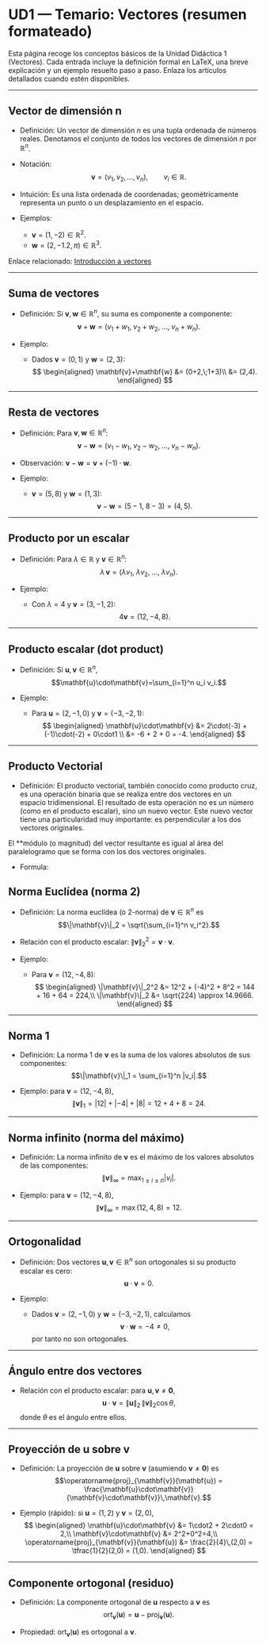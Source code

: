 # UD1 — Temario: Vectores (resumen formateado)

Esta página recoge los conceptos básicos de la Unidad Didáctica 1 (Vectores). Cada entrada incluye la definición formal en LaTeX, una breve explicación y un ejemplo resuelto paso a paso. Enlaza los artículos detallados cuando estén disponibles.

---

## Vector de dimensión n

- Definición: Un vector de dimensión $n$ es una tupla ordenada de números reales. Denotamos el conjunto de todos los vectores de dimensión $n$ por $\mathbb{R}^n$.

- Notación:
  $$
  \mathbf{v}=(v_1, v_2,\dots, v_n),\qquad v_i\in\mathbb{R}.
  $$

- Intuición: Es una lista ordenada de coordenadas; geométricamente representa un punto o un desplazamiento en el espacio.

- Ejemplos:
  - $\mathbf{v}=(1,-2)\in\mathbb{R}^2$.
  - $\mathbf{w}=(2,-1.2,\pi)\in\mathbb{R}^3$.

Enlace relacionado: [Introducción a vectores](introduccion-a-vectores.md)

---

## Suma de vectores

- Definición: Si $\mathbf{v},\mathbf{w}\in\mathbb{R}^n$, su suma es componente a componente:
  $$
  \mathbf{v}+\mathbf{w}=(v_1+w_1,\;v_2+w_2,\;\dots,\;v_n+w_n).
  $$

- Ejemplo:
  - Dados $\mathbf{v}=(0,1)$ y $\mathbf{w}=(2,3)$:
    $$
    \begin{aligned}
    \mathbf{v}+\mathbf{w} &= (0+2,\;1+3)\\
    &= (2,4).
    \end{aligned}
    $$

---

## Resta de vectores

- Definición: Para $\mathbf{v},\mathbf{w}\in\mathbb{R}^n$:
  $$\mathbf{v}-\mathbf{w}=(v_1-w_1,\;v_2-w_2,\;\dots,\;v_n-w_n).$$

- Observación: $\mathbf{v}-\mathbf{w}=\mathbf{v}+(-1)\cdot\mathbf{w}$.

- Ejemplo:
  - $\mathbf{v}=(5,8)$ y $\mathbf{w}=(1,3)$:
    $$\mathbf{v}-\mathbf{w}=(5-1,\;8-3)=(4,5).$$

---

## Producto por un escalar

- Definición: Para $\lambda\in\mathbb{R}$ y $\mathbf{v}\in\mathbb{R}^n$:
  $$\lambda\,\mathbf{v}=(\lambda v_1,\;\lambda v_2,\;\dots,\;\lambda v_n).$$

- Ejemplo:
  - Con $\lambda=4$ y $\mathbf{v}=(3,-1,2)$:
    $$4\mathbf{v}=(12,-4,8).$$

---

## Producto escalar (dot product)

- Definición: Si $\mathbf{u},\mathbf{v}\in\mathbb{R}^n$,
  $$\mathbf{u}\cdot\mathbf{v}=\sum_{i=1}^n u_i v_i.$$

- Ejemplo:
  - Para $\mathbf{u}=(2,-1,0)$ y $\mathbf{v}=(-3,-2,1)$:
    $$
    \begin{aligned}
    \mathbf{u}\cdot\mathbf{v} &= 2\cdot(-3) + (-1)\cdot(-2) + 0\cdot1 \\
    &= -6 + 2 + 0 = -4.
    \end{aligned}
    $$

---

## Producto Vectorial

- Definición: El producto vectorial, también conocido como producto cruz, es una operación binaria que se realiza entre dos vectores en un espacio tridimensional. El resultado de esta operación no es un número (como en el producto escalar), sino un nuevo vector. Este nuevo vector tiene una particularidad muy importante: es perpendicular a los dos vectores originales.

El **módulo (o magnitud) del vector resultante es igual al área del paralelogramo que se forma con los dos vectores originales.

- Formula: 

## Norma Euclídea (norma 2)

- Definición: La norma euclídea (o 2-norma) de $\mathbf{v}\in\mathbb{R}^n$ es
  $$\|\mathbf{v}\|_2 = \sqrt{\sum_{i=1}^n v_i^2}.$$

- Relación con el producto escalar: $\|\mathbf{v}\|_2^2 = \mathbf{v}\cdot\mathbf{v}$.

- Ejemplo:
  - Para $\mathbf{v}=(12,-4,8)$:
    $$
    \begin{aligned}
    \|\mathbf{v}\|_2^2 &= 12^2 + (-4)^2 + 8^2 = 144 + 16 + 64 = 224,\\
    \|\mathbf{v}\|_2 &= \sqrt{224} \approx 14.9666.
    \end{aligned}
    $$

---

## Norma 1

- Definición: La norma 1 de $\mathbf{v}$ es la suma de los valores absolutos de sus componentes:
  $$\|\mathbf{v}\|_1 = \sum_{i=1}^n |v_i|.$$

- Ejemplo: para $\mathbf{v}=(12,-4,8)$,
  $$\|\mathbf{v}\|_1 = |12|+|-4|+|8| = 12+4+8 = 24.$$

---

## Norma infinito (norma del máximo)

- Definición: La norma infinito de $\mathbf{v}$ es el máximo de los valores absolutos de las componentes:
  $$\|\mathbf{v}\|_{\infty} = \max_{1\le i\le n} |v_i|.$$

- Ejemplo: para $\mathbf{v}=(12,-4,8)$,
  $$\|\mathbf{v}\|_{\infty} = \max(12,4,8) = 12.$$

---

## Ortogonalidad

- Definición: Dos vectores $\mathbf{u},\mathbf{v}\in\mathbb{R}^n$ son ortogonales si su producto escalar es cero:
  $$\mathbf{u}\cdot\mathbf{v} = 0.$$

- Ejemplo:
  - Dados $\mathbf{v}=(2,-1,0)$ y $\mathbf{w}=(-3,-2,1)$, calculamos
    $$\mathbf{v}\cdot\mathbf{w} = -4 \neq 0,$$
    por tanto no son ortogonales.

---

## Ángulo entre dos vectores

- Relación con el producto escalar: para $\mathbf{u},\mathbf{v}\ne\mathbf{0}$,
  $$\mathbf{u}\cdot\mathbf{v} = \|\mathbf{u}\|_2\,\|\mathbf{v}\|_2\cos\theta,$$
  donde $\theta$ es el ángulo entre ellos.

---

## Proyección de $\mathbf{u}$ sobre $\mathbf{v}$

- Definición: La proyección de $\mathbf{u}$ sobre $\mathbf{v}$ (asumiendo $\mathbf{v}\ne\mathbf{0}$) es
  $$\operatorname{proj}_{\mathbf{v}}(\mathbf{u}) = \frac{\mathbf{u}\cdot\mathbf{v}}{\mathbf{v}\cdot\mathbf{v}}\,\mathbf{v}.$$

- Ejemplo (rápido): si $\mathbf{u}=(1,2)$ y $\mathbf{v}=(2,0)$,
  $$
  \begin{aligned}
  \mathbf{u}\cdot\mathbf{v} &= 1\cdot2 + 2\cdot0 = 2,\\
  \mathbf{v}\cdot\mathbf{v} &= 2^2+0^2=4,\\
  \operatorname{proj}_{\mathbf{v}}(\mathbf{u}) &= \frac{2}{4}\,(2,0) = \tfrac{1}{2}(2,0) = (1,0).
  \end{aligned}
  $$

---

## Componente ortogonal (residuo)

- Definición: La componente ortogonal de $\mathbf{u}$ respecto a $\mathbf{v}$ es
  $$\operatorname{ort}_{\mathbf{v}}(\mathbf{u}) = \mathbf{u} - \operatorname{proj}_{\mathbf{v}}(\mathbf{u}).$$

- Propiedad: $\operatorname{ort}_{\mathbf{v}}(\mathbf{u})$ es ortogonal a $\mathbf{v}$.
